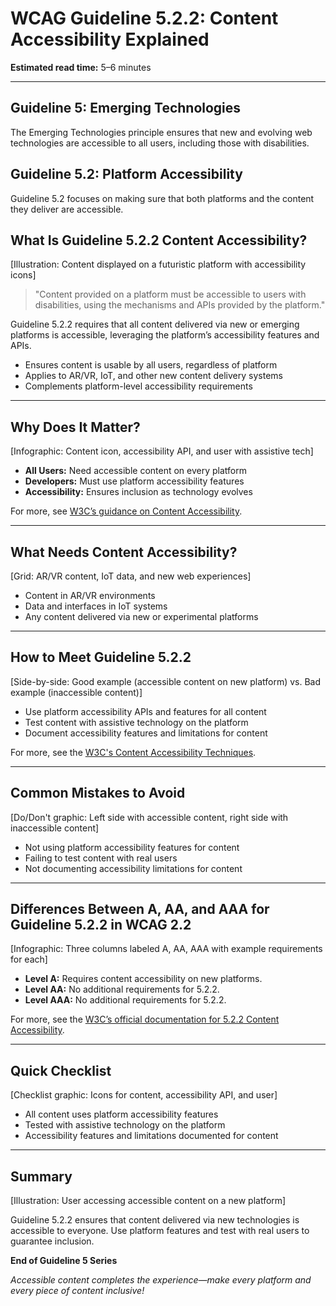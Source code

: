 <!--
title: WCAG Guideline 5.2.2: Content Accessibility Explained
series: Making the Web Accessible for All
description: A practical guide to WCAG Guideline 5.2.2 (Content Accessibility)—what it means, why it matters, and how to ensure content on new platforms is accessible to all users.
keywords: wcag 5.2.2, content accessibility, accessibility, web standards, user experience, emerging technologies
image: wcag-5-2-2-content-accessibility.png
imageAlt: Illustration of content displayed on a futuristic platform with accessibility icons
-->

# **WCAG Guideline 5.2.2: Content Accessibility Explained**

**Estimated read time:** 5–6 minutes

---

## **Guideline 5: Emerging Technologies**

The Emerging Technologies principle ensures that new and evolving web technologies are accessible to all users, including those with disabilities.

## **Guideline 5.2: Platform Accessibility**

Guideline 5.2 focuses on making sure that both platforms and the content they deliver are accessible.

## **What Is Guideline 5.2.2 Content Accessibility?**

[Illustration: Content displayed on a futuristic platform with accessibility icons]

> "Content provided on a platform must be accessible to users with disabilities, using the mechanisms and APIs provided by the platform."

Guideline 5.2.2 requires that all content delivered via new or emerging platforms is accessible, leveraging the platform’s accessibility features and APIs.

- Ensures content is usable by all users, regardless of platform
- Applies to AR/VR, IoT, and other new content delivery systems
- Complements platform-level accessibility requirements

---

## **Why Does It Matter?**

[Infographic: Content icon, accessibility API, and user with assistive tech]

- **All Users:** Need accessible content on every platform
- **Developers:** Must use platform accessibility features
- **Accessibility:** Ensures inclusion as technology evolves

For more, see [W3C’s guidance on Content Accessibility](https://www.w3.org/WAI/standards-guidelines/wcag/new-in-22/).

---

## **What Needs Content Accessibility?**

[Grid: AR/VR content, IoT data, and new web experiences]

- Content in AR/VR environments
- Data and interfaces in IoT systems
- Any content delivered via new or experimental platforms

---

## **How to Meet Guideline 5.2.2**

[Side-by-side: Good example (accessible content on new platform) vs. Bad example (inaccessible content)]

- Use platform accessibility APIs and features for all content
- Test content with assistive technology on the platform
- Document accessibility features and limitations for content

For more, see the [W3C's Content Accessibility Techniques](https://www.w3.org/WAI/standards-guidelines/wcag/new-in-22/).

---

## **Common Mistakes to Avoid**

[Do/Don't graphic: Left side with accessible content, right side with inaccessible content]

- Not using platform accessibility features for content
- Failing to test content with real users
- Not documenting accessibility limitations for content

---

## **Differences Between A, AA, and AAA for Guideline 5.2.2 in WCAG 2.2**

[Infographic: Three columns labeled A, AA, AAA with example requirements for each]

- **Level A:** Requires content accessibility on new platforms.
- **Level AA:** No additional requirements for 5.2.2.
- **Level AAA:** No additional requirements for 5.2.2.

For more, see the [W3C’s official documentation for 5.2.2 Content Accessibility](https://www.w3.org/WAI/standards-guidelines/wcag/new-in-22/).

---

## **Quick Checklist**

[Checklist graphic: Icons for content, accessibility API, and user]

- All content uses platform accessibility features
- Tested with assistive technology on the platform
- Accessibility features and limitations documented for content

---

## **Summary**

[Illustration: User accessing accessible content on a new platform]

Guideline 5.2.2 ensures that content delivered via new technologies is accessible to everyone. Use platform features and test with real users to guarantee inclusion.

**End of Guideline 5 Series**

*Accessible content completes the experience—make every platform and every piece of content inclusive!*
